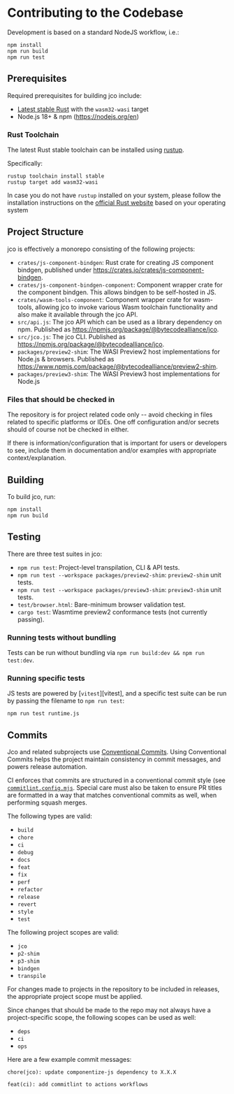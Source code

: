 # Contributing to the Codebase

Development is based on a standard NodeJS workflow, i.e.:

```console
npm install
npm run build
npm run test
```

## Prerequisites

Required prerequisites for building jco include:

* [Latest stable Rust](https://www.rust-lang.org/tools/install) with the `wasm32-wasi` target
* Node.js 18+ & npm (https://nodejs.org/en)

### Rust Toolchain

The latest Rust stable toolchain can be installed using [rustup](https://rustup.rs/).

Specifically:

```shell
rustup toolchain install stable
rustup target add wasm32-wasi
```

In case you do not have `rustup` installed on your system, please follow the installation instructions on the [official Rust website](https://www.rust-lang.org/tools/install) based on your operating system

## Project Structure

jco is effectively a monorepo consisting of the following projects:

* `crates/js-component-bindgen`: Rust crate for creating JS component bindgen, published under https://crates.io/crates/js-component-bindgen.
* `crates/js-component-bindgen-component`: Component wrapper crate for the component bindgen. This allows bindgen to be self-hosted in JS.
* `crates/wasm-tools-component`: Component wrapper crate for wasm-tools, allowing jco to invoke various Wasm toolchain functionality and also make it available through the jco API.
* `src/api.js`: The jco API which can be used as a library dependency on npm. Published as https://npmjs.org/package/@bytecodealliance/jco.
* `src/jco.js`: The jco CLI. Published as https://npmjs.org/package/@bytecodealliance/jco.
* `packages/preview2-shim`: The WASI Preview2 host implementations for Node.js & browsers. Published as https://www.npmjs.com/package/@bytecodealliance/preview2-shim.
* `packages/preview3-shim`: The WASI Preview3 host implementations for Node.js

### Files that should be checked in

The repository is for project related code only -- avoid checking in files related to specific platforms or IDEs. One off configuration and/or secrets should of course not be checked in either.

If there is information/configuration that is important for users or developers to see, include them in documentation and/or examples with appropriate context/explanation.

## Building

To build jco, run:

```
npm install
npm run build
```

## Testing

There are three test suites in jco:

* `npm run test`: Project-level transpilation, CLI & API tests.
* `npm run test --workspace packages/preview2-shim`: `preview2-shim` unit tests.
* `npm run test --workspace packages/preview3-shim`: `preview3-shim` unit tests.
* `test/browser.html`: Bare-minimum browser validation test.
* `cargo test`: Wasmtime preview2 conformance tests (not currently passing).

### Running tests without bundling

Tests can be run without bundling via `npm run build:dev && npm run test:dev`.

### Running specific tests

JS tests are powered by [`vitest`][vitest], and a specific test suite can be run by passing
the filename to `npm run test`:

```console
npm run test runtime.js
```

## Commits

Jco and related subprojects use [Conventional Commits](https://www.conventionalcommits.org/en/v1.0.0/). 
Using Conventional Commits helps the project maintain consistency in commit messages, and powers release
automation.

CI enforces that commits are structured in a conventional commit style (see [`commitlint.config.mjs`](https://github.com/bytecodealliance/jco/blob/main/commitlint.config.mjs).
Special care must also be taken to ensure PR titles are formatted in a way that matches conventional commits as well,
when performing squash merges.

The following types are valid:
- `build`
- `chore`
- `ci`
- `debug`
- `docs`
- `feat`
- `fix`
- `perf`
- `refactor`
- `release`
- `revert`
- `style`
- `test`

The following project scopes are valid:
- `jco`
- `p2-shim`
- `p3-shim`
- `bindgen`
- `transpile`

For changes made to projects in the repository to be included in releases, the appropriate project scope must be applied.

Since changes that should be made to the repo may not always have a project-specific scope, the
following scopes can be used as well:
- `deps`
- `ci`
- `ops`

Here are a few example commit messages:

```
chore(jco): update componentize-js dependency to X.X.X
```

```
feat(ci): add commitlint to actions workflows
```

